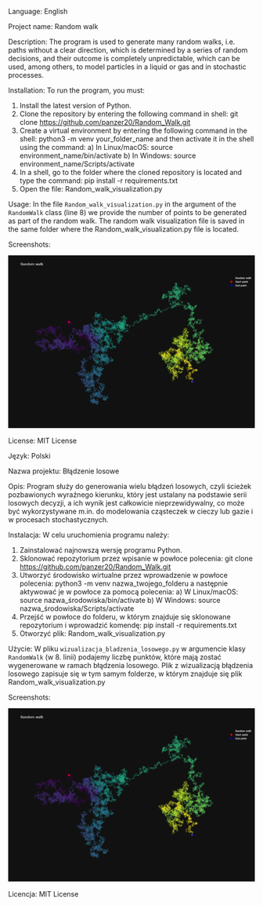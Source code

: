 Language:
English

Project name:
Random walk

Description:
The program is used to generate many random walks, i.e. paths without a clear direction, which is determined by a series of random decisions, and their outcome is completely unpredictable,
which can be used, among others, to model particles in a liquid or gas and in stochastic processes.

Installation:
To run the program, you must:
1. Install the latest version of Python.
2. Clone the repository by entering the following command in shell: git clone https://github.com/panzer20/Random_Walk.git
3. Create a virtual environment by entering the following command in the shell: python3 -m venv your_folder_name and then activate it in the shell using the command:
a) In Linux/macOS:
source environment_name/bin/activate
b) In Windows:
source environment_name/Scripts/activate
4. In a shell, go to the folder where the cloned repository is located and type the command: pip install -r requirements.txt
5. Open the file: Random_walk_visualization.py

Usage:
In the file `Random_walk_visualization.py` in the argument of the `RandomWalk` class (line 8) we provide the number of points to be generated as part of the random walk.
The random walk visualization file is saved in the same folder where the Random_walk_visualization.py file is located.

Screenshots:

![Random walk](Random_walk_visualization.png)

License: MIT License

Język:
Polski

Nazwa projektu: 
Błądzenie losowe

Opis: 
Program służy do generowania wielu błądzeń losowych, czyli ścieżek pozbawionych wyraźnego kierunku, który jest ustalany na podstawie serii losowych decyzji, a ich wynik jest całkowicie nieprzewidywalny,
co może być wykorzystywane m.in. do modelowania cząsteczek w cieczy lub gazie i w procesach stochastycznych.

Instalacja: 
W celu uruchomienia programu należy:
1. Zainstalować najnowszą wersję programu Python.
2. Sklonować repozytorium przez wpisanie w powłoce polecenia: git clone https://github.com/panzer20/Random_Walk.git
3. Utworzyć środowisko wirtualne przez wprowadzenie w powłoce polecenia: python3 -m venv nazwa_twojego_folderu a następnie aktywować je w powłoce za pomocą polecenia:
a) W Linux/macOS:
source nazwa_środowiska/bin/activate
b) W Windows:
source nazwa_środowiska/Scripts/activate
4. Przejść w powłoce do folderu, w którym znajduje się sklonowane repozytorium i wprowadzić komendę: pip install -r requirements.txt
5. Otworzyć plik: Random_walk_visualization.py

Użycie: 
W pliku `wizualizacja_bladzenia_losowego.py` w argumencie klasy `RandomWalk` (w 8. linii) podajemy liczbę punktów, które mają zostać wygenerowane w ramach błądzenia losowego.
Plik z wizualizacją błądzenia losowego zapisuje się w tym samym folderze, w którym znajduje się plik Random_walk_visualization.py

Screenshots:

![Random walk](Random_walk_visualization.png)

Licencja: MIT License
